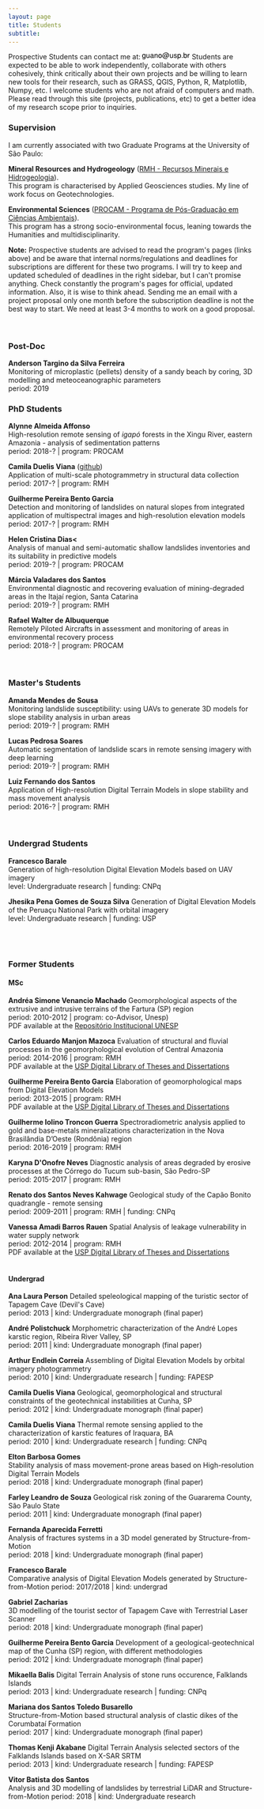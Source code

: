 ```yaml
---
layout: page
title: Students
subtitle: 
---
```

Prospective Students can contact me at: ![](/img/mail.png) Students are expected to be able to work independently, collaborate with others cohesively, think critically about their own projects and be willing to learn new tools for their research, such as GRASS, QGIS, Python, R, Matplotlib, Numpy, etc. I welcome students who are not afraid of computers and math. Please read through this site (projects, publications, etc) to get a better idea of my research scope prior to inquiries. 

### Supervision

I am currently associated with two Graduate Programs at the University of São Paulo:   

**Mineral Resources and Hydrogeology** ([RMH - Recursos Minerais e Hidrogeologia](http://www.igc.usp.br/index.php?id=rmh)).  
This program is characterised by Applied Geosciences studies. My line of work focus on Geotechnologies.  

**Environmental Sciences** ([PROCAM - Programa de Pós-Graduação em Ciências Ambientais](http://www.iee.usp.br/pos/?q=procam)).  
This program has a strong socio-environmental focus, leaning towards the Humanities and multidisciplinarity.  

**Note:** Prospective students are advised to read the program's pages (links above) and be aware that internal norms/regulations and deadlines for subscriptions are different for these two programs. I will try to keep and updated scheduled of deadlines in the right sidebar, but I can't promise anything. Check constantly the program's pages for official, updated information. Also, it is wise to think ahead. Sending me an email with a project proposal only one month before the subscription deadline is not the best way to start. We need at least 3-4 months to work on a good proposal.  
&nbsp;  
&nbsp;  

### Post-Doc
**Anderson Targino da Silva Ferreira**  
Monitoring of microplastic (pellets) density of a sandy beach by coring, 3D modelling and meteoceanographic parameters  
period: 2019 


### PhD Students
**Alynne Almeida Affonso**  
High-resolution remote sensing of *igapó* forests in the Xingu River, eastern Amazonia - analysis of sedimentation patterns  
period: 2018-? | program: PROCAM  

**Camila Duelis Viana** ([github](https://github.com/cdviana))  
Application of multi-scale photogrammetry in structural data collection  
period: 2017-? | program: RMH  

**Guilherme Pereira Bento Garcia**  
Detection and monitoring of landslides on natural slopes from integrated application of multispectral images and high-resolution elevation models  
period: 2017-? | program: RMH  

**Helen Cristina Dias<**  
Analysis of manual and semi-automatic shallow landslides inventories and its suitability in predictive models  
period: 2019-? | program: PROCAM  

**Márcia Valadares dos Santos**  
Environmental diagnostic and recovering evaluation of mining-degraded areas in the Itajaí region, Santa Catarina  
period: 2019-? | program: RMH  

**Rafael Walter de Albuquerque**  
Remotely Piloted Aircrafts in assessment and monitoring of areas in environmental recovery process  
period: 2018-? | program: PROCAM  
&nbsp;  
&nbsp;  

### Master's Students
**Amanda Mendes de Sousa**  
Monitoring landslide susceptibility: using UAVs to generate 3D models for slope stability analysis in urban areas  
period: 2019-? | program: RMH  

**Lucas Pedrosa Soares**  
Automatic segmentation of landslide scars in remote sensing imagery with deep learning  
period: 2019-? | program: RMH  

**Luiz Fernando dos Santos**  
Application of High-resolution Digital Terrain Models in slope stability and mass movement analysis  
period: 2016-? | program: RMH  
&nbsp;  
&nbsp;  

### Undergrad Students
**Francesco Barale**  
Generation of high-resolution Digital Elevation Models based on UAV imagery    
level: Undergraduate research | funding: CNPq  

**Jhesika Pena Gomes de Souza Silva**
Generation of Digital Elevation Models of the Peruaçu National Park with orbital imagery  
level: Undergraduate research | funding: USP  
&nbsp;  
&nbsp;  
&nbsp;  

### Former Students
#### MSc
**Andréa Simone Venancio Machado** Geomorphological aspects of the extrusive and intrusive terrains of the Fartura (SP) region  
period: 2010-2012 | program: co-Advisor, Unesp)  
PDF available at the [Repositório Institucional UNESP](http://repositorio.unesp.br/handle/11449/123944) 

**Carlos Eduardo Manjon Mazoca** Evaluation of structural and fluvial processes in the geomorphological evolution of Central Amazonia  
period: 2014-2016 | program: RMH  
PDF available at the [USP Digital Library of Theses and Dissertations](http://www.teses.usp.br/teses/disponiveis/44/44137/tde-30032017-150615/pt-br.php) 

**Guilherme Pereira Bento Garcia** Elaboration of geomorphological maps from Digital Elevation Models  
period: 2013-2015 | program: RMH  
PDF available at the [USP Digital Library of Theses and Dissertations](http://www.teses.usp.br/teses/disponiveis/44/44137/tde-17112015-150344/)  

**Guilherme Iolino Troncon Guerra** Spectroradiometric analysis applied to gold and base-metals mineralizations characterization in the Nova Brasilândia D’Oeste (Rondônia) region  
period: 2016-2019 | program: RMH  

**Karyna D'Onofre Neves** Diagnostic analysis of areas degraded by erosive processes at the Córrego do Tucum sub-basin, São Pedro-SP  
period: 2015-2017 | program: RMH  

**Renato dos Santos Neves Kahwage** Geological study of the Capão Bonito quadrangle - remote sensing  
period: 2009-2011 | program: RMH | funding: CNPq  

**Vanessa Amadi Barros Rauen** Spatial Analysis of leakage vulnerability in water supply network  
period: 2012-2014 | program: RMH  
PDF available at the [USP Digital Library of Theses and Dissertations](http://www.teses.usp.br/teses/disponiveis/44/44137/tde-06022015-085830/)  
&nbsp;
&nbsp;

#### Undergrad
**Ana Laura Person** Detailed speleological mapping of the turistic sector of Tapagem Cave (Devil's Cave)  
period: 2013 | kind: Undergraduate monograph (final paper)  

**André Polistchuck** Morphometric characterization of the André Lopes karstic region, Ribeira River Valley, SP  
period: 2011 | kind: Undergraduate monograph (final paper)  

**Arthur Endlein Correia** Assembling of Digital Elevation Models by orbital imagery photogrammetry  
period: 2010 | kind: Undergraduate research | funding: FAPESP  

**Camila Duelis Viana** Geological, geomorphological and structural constraints of the geotechnical instabilities at Cunha, SP  
period: 2012 | kind: Undergraduate monograph (final paper)  

**Camila Duelis Viana** Thermal remote sensing applied to the characterization of karstic features of Iraquara, BA  
period: 2010 | kind: Undergraduate research | funding: CNPq  

**Elton Barbosa Gomes**  
Stability analysis of mass movement-prone areas based on High-resolution Digital Terrain Models  
period: 2018 | kind: Undergraduate monograph (final paper)  

**Farley Leandro de Souza** Geological risk zoning of the Guararema County, São Paulo State  
period: 2011 | kind: Undergraduate monograph (final paper)  

**Fernanda Aparecida Ferretti**  
Analysis of fractures systems in a 3D model generated by Structure-from-Motion  
period: 2018 | kind: Undergraduate monograph (final paper)  

**Francesco Barale**  
Comparative analysis of Digital Elevation Models generated by Structure-from-Motion 
period: 2017/2018 | kind: undergrad  

**Gabriel Zacharias**  
3D modelling of the tourist sector of Tapagem Cave with Terrestrial Laser Scanner  
period: 2018 | kind: Undergraduate monograph (final paper)  

**Guilherme Pereira Bento Garcia** Development of a geological-geotechnical map of the Cunha (SP) region, with different methodologies  
period: 2012 | kind: Undergraduate monograph (final paper)  

**Mikaella Balis** Digital Terrain Analysis of stone runs occurence, Falklands Islands  
period: 2013 | kind: Undergraduate research | funding: CNPq  

**Mariana dos Santos Toledo Busarello**  
Structure-from-Motion based structural analysis of clastic dikes of the Corumbataí Formation   
period: 2017 | kind: Undergraduate monograph (final paper)  

**Thomas Kenji Akabane** Digital Terrain Analysis selected sectors of the Falklands Islands based on X-SAR SRTM  
period: 2013 | kind: Undergraduate research | funding: FAPESP  

**Vitor Batista dos Santos**  
Analysis and 3D modelling of landslides by terrestrial LiDAR and Structure-from-Motion 
period: 2018 | kind: Undergraduate research  
&nbsp;




















 




















